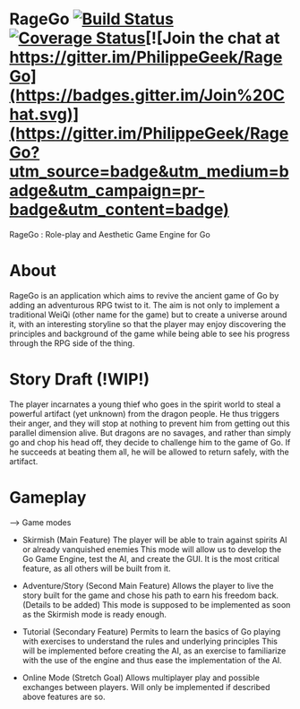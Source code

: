 # RageGo [![Build Status](https://travis-ci.org/PhilippeGeek/RageGo.svg?branch=master)](https://travis-ci.org/PhilippeGeek/RageGo)[![Coverage Status](https://coveralls.io/repos/PhilippeGeek/RageGo/badge.svg)](https://coveralls.io/r/PhilippeGeek/RageGo)[![Join the chat at https://gitter.im/PhilippeGeek/RageGo](https://badges.gitter.im/Join%20Chat.svg)](https://gitter.im/PhilippeGeek/RageGo?utm_source=badge&utm_medium=badge&utm_campaign=pr-badge&utm_content=badge)

RageGo : Role-play and Aesthetic Game Engine for Go

# About

RageGo is an application which aims to revive the ancient game of Go by adding an adventurous RPG twist to it.
The aim is not only to implement a traditional WeiQi (other name for the game) but to create a universe around it, with
an interesting storyline so that the player may enjoy discovering the principles and background of the game while
being able to see his progress through the RPG side of the thing.

# Story Draft (!WIP!)

The player incarnates a young thief who goes in the spirit world to steal a powerful artifact (yet unknown) from the
dragon people. He thus triggers their anger, and they will stop at nothing to prevent him from getting out this parallel
dimension alive. But dragons are no savages, and rather than simply go and chop his head off, they decide to challenge
him to the game of Go. If he succeeds at beating them all, he will be allowed to return safely, with the artifact.

# Gameplay

--> Game modes

- Skirmish (Main Feature)
The player will be able to train against spirits AI or already vanquished enemies
This mode will allow us to develop the Go Game Engine, test the AI, and create the GUI.
It is the most critical feature, as all others will be built from it.

- Adventure/Story (Second Main Feature)
Allows the player to live the story built for the game and chose his path to earn his freedom back.(Details to be added)
This mode is supposed to be implemented as soon as the Skirmish mode is ready enough.

- Tutorial (Secondary Feature)
Permits to learn the basics of Go playing with exercises to understand the rules and underlying principles
This will be implemented before creating the AI, as an exercise to familiarize with the use of the engine and thus ease
the implementation of the AI.

- Online Mode (Stretch Goal)
Allows multiplayer play and possible exchanges between players.
Will only be implemented if described above features are so.